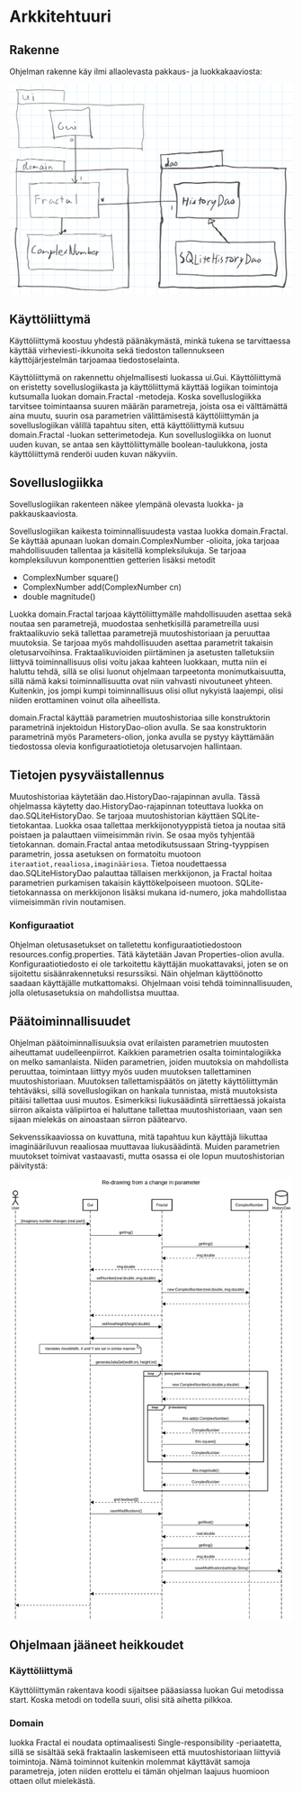 # Arkkitehtuuri

## Rakenne

Ohjelman rakenne käy ilmi allaolevasta pakkaus- ja luokkakaaviosta:

![](https://raw.githubusercontent.com/tuomoart/ot-harjoitustyo/master/dokumentointi/kuvat/luokkakaavio.png)


## Käyttöliittymä

Käyttöliittymä koostuu yhdestä päänäkymästä, minkä tukena se tarvittaessa käyttää virheviesti-ikkunoita sekä tiedoston tallennukseen käyttöjärjestelmän tarjoamaa tiedostoselainta.

Käyttöliittymä on rakennettu ohjelmallisesti luokassa ui.Gui. Käyttöliittymä on eristetty sovelluslogiikasta ja käyttöliittymä käyttää logiikan toimintoja kutsumalla luokan domain.Fractal -metodeja. Koska sovelluslogiikka tarvitsee toimintaansa suuren määrän parametreja, joista osa ei välttämättä aina muutu, suurin osa parametrien välittämisestä käyttöliittymän ja sovelluslogiikan välillä tapahtuu siten, että käyttöliittymä kutsuu domain.Fractal -luokan setterimetodeja. Kun sovelluslogiikka on luonut uuden kuvan, se antaa sen käyttöliittymälle boolean-taulukkona, josta käyttöliittymä renderöi uuden kuvan näkyviin.


## Sovelluslogiikka

Sovelluslogiikan rakenteen näkee ylempänä olevasta luokka- ja pakkauskaaviosta.

Sovelluslogiikan kaikesta toiminnallisuudesta vastaa luokka domain.Fractal. Se käyttää apunaan luokan domain.ComplexNumber -olioita, joka tarjoaa mahdollisuuden tallentaa ja käsitellä kompleksilukuja. Se tarjoaa kompleksiluvun komponenttien getterien lisäksi metodit

- ComplexNumber square()
- ComplexNumber add(ComplexNumber cn)
- double magnitude()

Luokka domain.Fractal tarjoaa käyttöliittymälle mahdollisuuden asettaa sekä noutaa sen parametrejä, muodostaa senhetkisillä parametreilla uusi fraktaalikuvio sekä tallettaa parametrejä muutoshistoriaan ja peruuttaa muutoksia. Se tarjoaa myös mahdollisuuden asettaa parametrit takaisin oletusarvoihinsa. Fraktaalikuvioiden piirtäminen ja asetusten talletuksiin liittyvä toiminnallisuus olisi voitu jakaa kahteen luokkaan, mutta niin ei haluttu tehdä, sillä se olisi luonut ohjelmaan tarpeetonta monimutkaisuutta, sillä nämä kaksi toiminnallisuutta ovat niin vahvasti nivoutuneet yhteen. Kuitenkin, jos jompi kumpi toiminnallisuus olisi ollut nykyistä laajempi, olisi niiden erottaminen voinut olla aiheellista.

domain.Fractal käyttää parametrien muutoshistoriaa sille konstruktorin parametrinä injektoidun HistoryDao-olion avulla. Se saa konstruktorin parametrinä myös Parameters-olion, jonka avulla se pystyy käyttämään tiedostossa olevia konfiguraatiotietoja oletusarvojen hallintaan.


## Tietojen pysyväistallennus

Muutoshistoriaa käytetään dao.HistoryDao-rajapinnan avulla. Tässä ohjelmassa käytetty dao.HistoryDao-rajapinnan toteuttava luokka on dao.SQLiteHistoryDao. Se tarjoaa muutoshistorian käyttäen SQLite-tietokantaa. Luokka osaa tallettaa merkkijonotyyppistä tietoa ja noutaa sitä poistaen ja palauttaen viimeisimmän rivin. Se osaa myös tyhjentää tietokannan. domain.Fractal antaa metodikutsussaan String-tyyppisen parametrin, jossa asetuksen on formatoitu muotoon `iteraatiot,reaaliosa,imaginääriosa`. Tietoa noudettaessa dao.SQLiteHistoryDao palauttaa tällaisen merkkijonon, ja Fractal hoitaa parametrien purkamisen takaisin käyttökelpoiseen muotoon. SQLite-tietokannassa on merkkijonon lisäksi mukana id-numero, joka mahdollistaa viimeisimmän rivin noutamisen.

### Konfiguraatiot

Ohjelman oletusasetukset on talletettu konfiguraatiotiedostoon resources.config.properties. Tätä käytetään Javan Properties-olion avulla. Konfiguraatiotiedosto ei ole tarkoitettu käyttäjän muokattavaksi, joten se on sijoitettu sisäänrakennetuksi resurssiksi. Näin ohjelman käyttöönotto saadaan käyttäjälle mutkattomaksi. Ohjelmaan voisi tehdä toiminnallisuuden, jolla oletusasetuksia on mahdollistsa muuttaa.


## Päätoiminnallisuudet

Ohjelman päätoiminnallisuuksia ovat erilaisten parametrien muutosten aiheuttamat uudelleenpiirrot. Kaikkien parametrien osalta toimintalogiikka on melko samanlaista. Niiden parametrien, joiden muutoksia on mahdollista peruuttaa, toimintaan liittyy myös uuden muutoksen tallettaminen muutoshistoriaan. Muutoksen tallettamispäätös on jätetty käyttöliittymän tehtäväksi, sillä sovelluslogiikan on hankala tunnistaa, mistä muutoksista pitäisi tallettaa uusi muutos. Esimerkiksi liukusäädintä siirrettäessä jokaista siirron aikaista välipiirtoa ei haluttane tallettaa muutoshistoriaan, vaan sen sijaan mielekäs on ainoastaan siirron päätearvo.

Sekvenssikaaviossa on kuvattuna, mitä tapahtuu kun käyttäjä liikuttaa imaginääriluvun reaaliosaa muuttavaa liukusäädintä. Muiden parametrien muutokset toimivat vastaavasti, mutta osassa ei ole lopun muutoshistorian päivitystä:

![](https://raw.githubusercontent.com/tuomoart/ot-harjoitustyo/master/dokumentointi/kuvat/sekvenssikaavio.png)


## Ohjelmaan jääneet heikkoudet

### Käyttöliittymä

Käyttöliittymän rakentava koodi sijaitsee pääasiassa luokan Gui metodissa start. Koska metodi on todella suuri, olisi sitä aihetta pilkkoa.


### Domain

luokka Fractal ei noudata optimaalisesti Single-responsibility -periaatetta, sillä se sisältää sekä fraktaalin laskemiseen että muutoshistoriaan liittyviä toimintoja. Nämä toiminnot kuitenkin molemmat käyttävät samoja parametreja, joten niiden erottelu ei tämän ohjelman laajuus huomioon ottaen ollut mielekästä.
